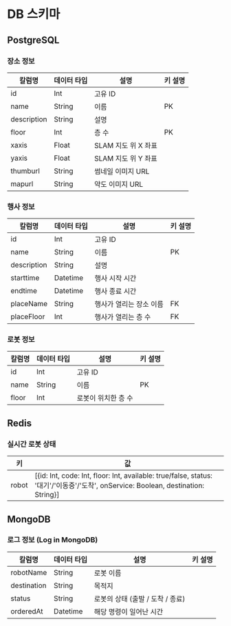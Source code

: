 # DB 스키마

## PostgreSQL

### 장소 정보

|칼럼명|데이터 타입|설명|키 설명|
|---|---|---|---|
|id|Int|고유 ID||
|name|String|이름|PK|
|description|String|설명||
|floor|Int|층 수|PK|
|xaxis|Float|SLAM 지도 위 X 좌표||
|yaxis|Float|SLAM 지도 위 Y 좌표||
|thumburl|String|썸네일 이미지 URL||
|mapurl|String|약도 이미지 URL||

### 행사 정보

|칼럼명|데이터 타입|설명|키 설명|
|---|---|---|---|
|id|Int|고유 ID||
|name|String|이름|PK|
|description|String|설명||
|starttime|Datetime|행사 시작 시간||
|endtime|Datetime|행사 종료 시간||
|placeName|String|행사가 열리는 장소 이름|FK|
|placeFloor|Int|행사가 열리는 층 수|FK|

### 로봇 정보

|칼럼명|데이터 타입|설명|키 설명|
|---|---|---|---|
|id|Int|고유 ID||
|name|String|이름|PK|
|floor|Int|로봇이 위치한 층 수||

## Redis

### 실시간 로봇 상태 

|키|값|
|---|---|
|robot|[{id: Int, code: Int, floor: Int, available: true/false, status: '대기'/'이동중'/'도착', onService: Boolean, destination: String}]|

## MongoDB

### 로그 정보 (Log in MongoDB)

|칼럼명|데이터 타입|설명|키 설명|
|--|--|--|--|
|robotName|String|로봇 이름||
|destination|String|목적지||
|status|String|로봇의 상태 (출발 / 도착 / 종료)||
|orderedAt|Datetime|해당 명령이 일어난 시간||